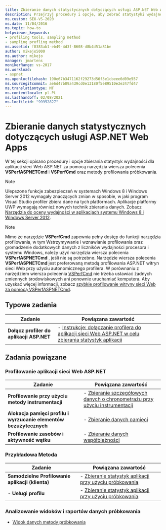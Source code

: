 ```yaml
---
title: Zbieranie danych statystycznych dotyczących usługi ASP.NET Web Apps
description: Przejrzyj procedury i opcje, aby zebrać statystyki wydajności dla ASP.NET Web Apps przy użyciu narzędzia VSPerfASPNETCmd i VSPerfCmd oraz metody profilowania próbkowania.
ms.custom: SEO-VS-2020
ms.date: 11/04/2016
ms.topic: how-to
helpviewer_keywords:
- profiling tools, sampling method
- sampling profling method
ms.assetid: f8383ab1-eb49-4d3f-8608-d8b4d51a81be
author: mikejo5000
ms.author: mikejo
manager: jmartens
monikerRange: vs-2017
ms.workload:
- aspnet
ms.openlocfilehash: 190e67b3471162f29273d56f3e1cbeee6d09e557
ms.sourcegitcommit: ae6d47b09a439cd0e13180f5e89510e3e347fd47
ms.translationtype: MT
ms.contentlocale: pl-PL
ms.lasthandoff: 02/08/2021
ms.locfileid: "99952827"
---
```

# <a name="collect-statistics-for-aspnet-web-apps"></a>Zbieranie danych statystycznych dotyczących usługi ASP.NET Web Apps

W tej sekcji opisano procedury i opcje zbierania statystyk wydajności dla aplikacji sieci Web ASP.NET za pomocą narzędzia wiersza polecenia **VSPerfASPNETCmd** i **VSPerfCmd** oraz metody profilowania próbkowania.

> [!NOTE]
> Ulepszone funkcje zabezpieczeń w systemach Windows 8 i Windows Server 2012 wymagały znaczących zmian w sposobie, w jaki program Visual Studio profiler zbiera dane na tych platformach. Aplikacje platformy UWP wymagają również nowych technik zbierania danych. Zobacz [Narzędzia do oceny wydajności w aplikacjach systemu Windows 8 i Windows Server 2012](../profiling/performance-tools-on-windows-8-and-windows-server-2012-applications.md).

> [!NOTE]
> Mimo że narzędzie **VSPerfCmd** zapewnia pełny dostęp do funkcji narzędzia profilowania, w tym Wstrzymywanie i wznawianie profilowania oraz gromadzenie dodatkowych danych z liczników wydajności procesora i systemu Windows, należy użyć narzędzia wiersza polecenia  **VSPerfASPNETCmd** , jeśli nie są potrzebne. Narzędzie wiersza polecenia **VSPerfASPNETCmd** jest preferowaną metodą profilowania ASP.NET witryn sieci Web przy użyciu autonomicznego profilera. W porównaniu z narzędziem wiersza polecenia [VSPerfCmd](../profiling/vsperfcmd.md) nie trzeba ustawiać żadnych zmiennych środowiskowych ani ponownie uruchamiać komputera. Aby uzyskać więcej informacji, zobacz [szybkie profilowanie witryny sieci Web za pomocą VSPerfASPNETCmd](../profiling/rapid-web-site-profiling-with-vsperfaspnetcmd.md).

## <a name="common-tasks"></a>Typowe zadania

|Zadanie|Powiązana zawartość|
|----------|---------------------|
|**Dołącz profiler do aplikacji ASP.NET**|-   [Instrukcje: dołączanie profilera do aplikacji sieci Web ASP.NET w celu zbierania statystyk aplikacji](../profiling/how-to-attach-the-profiler-to-an-aspnet-web-application-to-collect-application-statistics-by-using-the-command-line.md)|

## <a name="related-tasks"></a>Zadania powiązane

### <a name="profile-aspnet-web-applications"></a>Profilowanie aplikacji sieci Web ASP.NET

|Zadanie|Powiązana zawartość|
|----------|---------------------|
|**Profilowanie przy użyciu metody instrumentacji**|-   [Zbieranie szczegółowych danych o chronometrażu przy użyciu instrumentacji](../profiling/collecting-detailed-timing-data-aspnet-profiler-instrumentation-method.md)|
|**Alokacja pamięci profilu i wyrzucanie elementów bezużytecznych**|-   [Zbieranie danych pamięci](../profiling/collecting-memory-data-from-an-aspnet-web-application.md)|
|**Profilowanie zasobów i aktywność wątku**|-   [Zbieranie danych współbieżności](../profiling/collecting-concurrency-data-for-an-aspnet-web-application.md)|

### <a name="sample-method"></a>Przykładowa Metoda

|Zadanie|Powiązana zawartość|
|----------|---------------------|
|**Samodzielne Profilowanie aplikacji (klienta)**|-   [Zbieranie statystyk aplikacji przy użyciu próbkowania](../profiling/collecting-application-statistics-for-stand-alone-applications.md)|
|-   **Usługi profilu**|-   [Zbieranie statystyk aplikacji przy użyciu próbkowania](../profiling/collecting-application-statistics-for-services-by-using-the-profiler-sampling-method.md)|

### <a name="analyze-sampling-data-views-and-reports"></a>Analizowanie widoków i raportów danych próbkowania
- [Widok danych metody próbkowania](../profiling/profiler-sampling-method-data-views.md)
